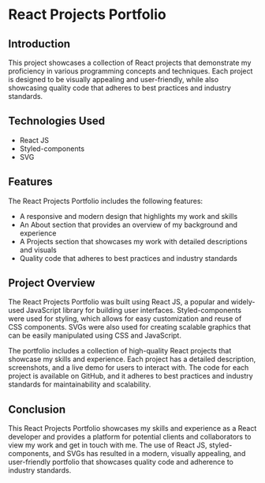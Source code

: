 React Projects Portfolio
========================

Introduction
------------

This project showcases a collection of React projects that demonstrate my proficiency in various programming concepts and techniques. Each project is designed to be visually appealing and user-friendly, while also showcasing quality code that adheres to best practices and industry standards.

Technologies Used
-----------------

-   React JS
-   Styled-components
-   SVG

Features
--------

The React Projects Portfolio includes the following features:

-   A responsive and modern design that highlights my work and skills
-   An About section that provides an overview of my background and experience
-   A Projects section that showcases my work with detailed descriptions and visuals
-   Quality code that adheres to best practices and industry standards

Project Overview
----------------

The React Projects Portfolio was built using React JS, a popular and widely-used JavaScript library for building user interfaces. Styled-components were used for styling, which allows for easy customization and reuse of CSS components. SVGs were also used for creating scalable graphics that can be easily manipulated using CSS and JavaScript.

The portfolio includes a collection of high-quality React projects that showcase my skills and experience. Each project has a detailed description, screenshots, and a live demo for users to interact with. The code for each project is available on GitHub, and it adheres to best practices and industry standards for maintainability and scalability.

Conclusion
----------

This React Projects Portfolio showcases my skills and experience as a React developer and provides a platform for potential clients and collaborators to view my work and get in touch with me. The use of React JS, styled-components, and SVGs has resulted in a modern, visually appealing, and user-friendly portfolio that showcases quality code and adherence to industry standards.